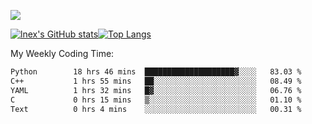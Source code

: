 ![](https://komarev.com/ghpvc/?username=lnexenl&style=flat-square&color=orange)

[![lnex's GitHub stats](https://github-readme-stats.vercel.app/api?username=lnexenl&count_private=true&show_icons=true)](https://github.com/anuraghazra/github-readme-stats)[![Top Langs](https://github-readme-stats.vercel.app/api/top-langs/?username=lnexenl&layout=compact&langs_count=8&exclude_repo=32-bit-MIPS-CPU)](https://github.com/anuraghazra/github-readme-stats)

My Weekly Coding Time:
<!--START_SECTION:waka-->

```txt
Python        18 hrs 46 mins  ████████████████████▓░░░░   83.03 %
C++           1 hrs 55 mins   ██░░░░░░░░░░░░░░░░░░░░░░░   08.49 %
YAML          1 hrs 32 mins   █▓░░░░░░░░░░░░░░░░░░░░░░░   06.76 %
C             0 hrs 15 mins   ▒░░░░░░░░░░░░░░░░░░░░░░░░   01.10 %
Text          0 hrs 4 mins    ░░░░░░░░░░░░░░░░░░░░░░░░░   00.31 %
```

<!--END_SECTION:waka-->


